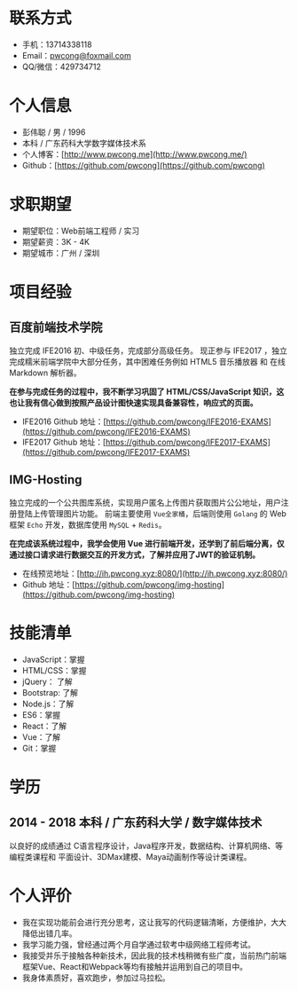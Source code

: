 # 联系方式
* 手机：13714338118
* Email：pwcong@foxmail.com
* QQ/微信：429734712

# 个人信息
* 彭伟聪 / 男 / 1996
* 本科 / 广东药科大学数字媒体技术系
* 个人博客：[http://www.pwcong.me](http://www.pwcong.me/)
* Github：[https://github.com/pwcong](https://github.com/pwcong)

# 求职期望
* 期望职位：Web前端工程师 / 实习
* 期望薪资：3K - 4K
* 期望城市：广州 / 深圳

# 项目经验
## 百度前端技术学院
独立完成 IFE2016 初、中级任务，完成部分高级任务。
现正参与 IFE2017 ，独立完成糯米前端学院中大部分任务，其中困难任务例如 HTML5 音乐播放器 和 在线 Markdown 解析器。

**在参与完成任务的过程中，我不断学习巩固了 HTML/CSS/JavaScript 知识，这也让我有信心做到按照产品设计图快速实现具备兼容性，响应式的页面。**

* IFE2016 Github 地址：[https://github.com/pwcong/IFE2016-EXAMS](https://github.com/pwcong/IFE2016-EXAMS)
* IFE2017 Github 地址：[https://github.com/pwcong/IFE2017-EXAMS](https://github.com/pwcong/IFE2017-EXAMS)

## IMG-Hosting
独立完成的一个公共图库系统，实现用户匿名上传图片获取图片公公地址，用户注册登陆上传管理图片功能。
前端主要使用 `Vue全家桶`，后端则使用 `Golang` 的 Web 框架 `Echo` 开发，数据库使用 `MySQL` + `Redis`。

**在完成该系统过程中，我学会使用 Vue 进行前端开发，还学到了前后端分离，仅通过接口请求进行数据交互的开发方式，了解并应用了JWT的验证机制。**

* 在线预览地址：[http://ih.pwcong.xyz:8080/](http://ih.pwcong.xyz:8080/)
* Github 地址：[https://github.com/pwcong/img-hosting](https://github.com/pwcong/img-hosting)


# 技能清单
* JavaScript：掌握
* HTML/CSS：掌握
* jQuery： 了解
* Bootstrap: 了解
* Node.js：了解
* ES6：掌握
* React：了解
* Vue：了解
* Git：掌握

# 学历
## 2014 - 2018 本科 / 广东药科大学 / 数字媒体技术
以良好的成绩通过 C语言程序设计，Java程序开发，数据结构、计算机网络、等编程类课程和 平面设计、3DMax建模、Maya动画制作等设计类课程。

# 个人评价
* 我在实现功能前会进行充分思考，这让我写的代码逻辑清晰，方便维护，大大降低出错几率。
* 我学习能力强，曾经通过两个月自学通过软考中级网络工程师考试。
* 我接受并乐于接触各种新技术，因此我的技术栈稍微有些广度，当前热门前端框架Vue、React和Webpack等均有接触并运用到自己的项目中。
* 我身体素质好，喜欢跑步，参加过马拉松。